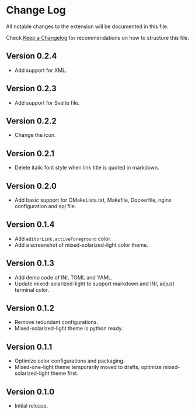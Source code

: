 # Change Log

All notable changes to the extension will be documented in this file.

Check [Keep a Changelog](http://keepachangelog.com/) for recommendations on how to structure this file.

## Version 0.2.4

- Add support for XML.

## Version 0.2.3

- Add support for Svelte file.

## Version 0.2.2

- Change the icon.

## Version 0.2.1

- Delete italic font style when link title is quoted in markdown.

## Version 0.2.0

- Add basic support for CMakeLists.txt, Makefile, Dockerfile, nginx configuration and sql file.

## Version 0.1.4

- Add `editorLink.activeForeground` color.
- Add a screenshot of mixed-solarized-light color theme.

## Version 0.1.3

- Add demo code of INI, TOML and YAML.
- Update mixed-solarized-light to support markdown and INI, adjust terminal color.

## Version 0.1.2

- Remove redundant configurations.
- Mixed-solarized-light theme is python ready.

## Version 0.1.1

- Optimize color configurations and packaging.
- Mixed-one-light theme temporarily moved to drafts, optimize mixed-solarized-light theme first.

## Version 0.1.0

- Initial release.

